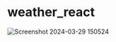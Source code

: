 # weather_react

![Screenshot 2024-03-29 150524](https://github.com/Rajesh9510/weather_react/assets/87410952/04c037dc-9358-40cc-b5c3-10d72e65fd33)
